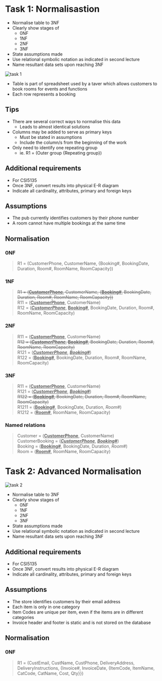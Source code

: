 # Task 1: Normalisastion

- Normalise table to 3NF
- Clearly show stages of
	- 0NF
	- 1NF
	- 2NF
	- 3NF
- State assumptions made
- Use relational symbolic notation as indicated in second lecture
- Name resultant data sets upon reaching 3NF

![task 1](http://snag.gy/2aQXA.jpg)

- Table is part of spreadsheet used by a taver which allows customers to book rooms for events and functions
- Each row represents a booking

## Tips

- There are several correct ways to normalise this data
	- Leads to almost identical solutions
- Columns may be added to serve as primary keys
	- Must be stated in assumptions
	- Include the column/s from the beginning of the work
- Only need to identify one repeating group
	- ie. R1 = (Outer group {Repeating group})

## Additional requirements

- For CSI5135
- Once 3NF, convert results into physical E-R diagram
- Indicate all cardinality, attributes, primary and foreign keys

## Assumptions

- The pub currently identifies customers by their phone number
- A room cannot have multiple bookings at the same time

## Normalisation

### 0NF

>R1 = (CustomerPhone, CustomerName, {Booking#, BookingDate, Duration, Room#, RoomName, RoomCapacity})

### 1NF

>~~R1 = (<ins>**CustomerPhone**</ins>, CustomerName, {<ins>**Booking#**</ins>, BookingDate, Duration, Room#, RoomName, RoomCapacity})~~  
R11 = (<ins>**CustomerPhone**</ins>, CustomerName)  
R12 = (<ins>**_CustomerPhone_**</ins>, <ins>**Booking#**</ins>, BookingDate, Duration, Room#, RoomName, RoomCapacity)

### 2NF

>R11 = (<ins>**CustomerPhone**</ins>, CustomerName)  
~~R12 = (<ins>**_CustomerPhone_**</ins>, <ins>**Booking#**</ins>, BookingDate, Duration, Room#, RoomName, RoomCapacity)~~  
R121 = (<ins>**_CustomerPhone_**</ins>, <ins>**_Booking#_**</ins>)  
R122 = (<ins>**Booking#**</ins>, BookingDate, Duration, Room#, RoomName, RoomCapacity)

### 3NF

>R11 = (<ins>**CustomerPhone**</ins>, CustomerName)  
R121 = (<ins>**_CustomerPhone_**</ins>, <ins>**_Booking#_**</ins>)  
~~R122 = (<ins>**Booking#**</ins>, BookingDate, Duration, Room#, RoomName, RoomCapacity)~~  
R1211 = (<ins>**Booking#**</ins>, BookingDate, Duration, *Room#*)  
R1212 = (<ins>**Room#**</ins>, RoomName, RoomCapacity)

### Named relations

>Customer = (<ins>**CustomerPhone**</ins>, CustomerName)  
CustomerBooking = (<ins>**_CustomerPhone_**</ins>, <ins>**_Booking#_**</ins>)  
Booking = (<ins>**Booking#**</ins>, BookingDate, Duration, *Room#*)  
Room = (<ins>**Room#**</ins>, RoomName, RoomCapacity)

# Task 2: Advanced Normalisation

![task 2](http://snag.gy/Sflhq.jpg)

- Normalise table to 3NF
- Clearly show stages of
	- 0NF
	- 1NF
	- 2NF
	- 3NF
- State assumptions made
- Use relational symbolic notation as indicated in second lecture
- Name resultant data sets upon reaching 3NF

## Additional requirements

- For CSI5135
- Once 3NF, convert results into physical E-R diagram
- Indicate all cardinality, attributes, primary and foreign keys

## Assumptions

- The store identifies customers by their email address
- Each item is only in one category
- Item Codes are unique per item, even if the items are in different categories
- Invoice header and footer is static and is not stored on the database

## Normalisation

### 0NF

>R1 = (CustEmail, CustName, CustPhone, DeliveryAddress, DeliveryInstructions, {Invoice#, InvoiceDate, {ItemCode, ItemName, CatCode, CatName, Cost, Qty}})